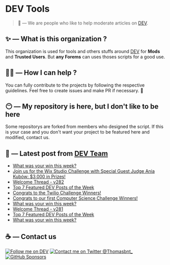 # DEV Tools

> 🔧 — We are people who like to help moderate articles on [DEV](https://dev.to).

## ✨ — What is this organization ?

This organization is used for tools and others stuffs around [DEV](https://dev.to) for **Mods** and **Trusted Users**. But __any Forems__ can uses thoses scripts for a good use.


## 💪🏼 — How I can help ?

You can fully contribute to the projects by following the respective guidelines. Feel free to create issues and make PR if necessary. 🎉

## 😶 — My repository is here, but I don't like to be here

Some repositorys are forked from members who designed the script. If this is your case and you don't want your project to be featured here and modified, contact us.

## 📝 — Latest post from [DEV Team](https://dev.to/devteam)

<!-- BLOG-POST-LIST:START -->
- [What was your win this week?](https://dev.to/devteam/what-was-your-win-this-week-71j)
- [Join us for the Wix Studio Challenge with Special Guest Judge Ania Kubów: $3,000 in Prizes!](https://dev.to/devteam/join-us-for-the-wix-studio-challenge-with-special-guest-judge-ania-kubow-3000-in-prizes-3ial)
- [Welcome Thread - v282](https://dev.to/devteam/welcome-thread-v282-1ca9)
- [Top 7 Featured DEV Posts of the Week](https://dev.to/devteam/top-7-featured-dev-posts-of-the-week-3jj5)
- [Congrats to the Twilio Challenge Winners!](https://dev.to/devteam/congrats-to-the-twilio-challenge-winners-2b1n)
- [Congrats to our first Computer Science Challenge Winners!](https://dev.to/devteam/congrats-to-our-first-computer-science-challenge-winners-2mg2)
- [What was your win this week?](https://dev.to/devteam/what-was-your-win-this-week-mj)
- [Welcome Thread - v281](https://dev.to/devteam/welcome-thread-v281-5fc7)
- [Top 7 Featured DEV Posts of the Week](https://dev.to/devteam/top-7-featured-dev-posts-of-the-week-1368)
- [What was your win this week?](https://dev.to/devteam/what-was-your-win-this-week-5116)
<!-- BLOG-POST-LIST:END -->


## ☕ — Contact us

[![Follow me on DEV](https://img.shields.io/badge/dev.to-%2308090A.svg?&style=for-the-badge&logo=dev.to&logoColor=white&alt=devto)](https://dev.to/thomasbnt)
[![Contact me on Twitter @Thomasbnt_](https://img.shields.io/badge/Contact%20me%20on%20Twitter-%231DA1F2.svg?&style=for-the-badge&logo=twitter&logoColor=white&alt=twitter)](https://twitter.com/messages/1142357270-1142357270?text=Hello,%20I%20contact%20you%20from%20devtotools%20&recipient_id=1142357270) [![GitHub Sponsors](https://img.shields.io/badge/Sponsor%20me-%23EA54AE.svg?&style=for-the-badge&logo=github-sponsors&logoColor=white)](https://github.com/sponsors/thomasbnt)


